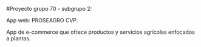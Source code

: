 #Proyecto grupo 70 - subgrupo 2:

App web: PROSEAGRO CVP.

App de e-commerce que ofrece productos y servicios agrícolas enfocados a plantas.
